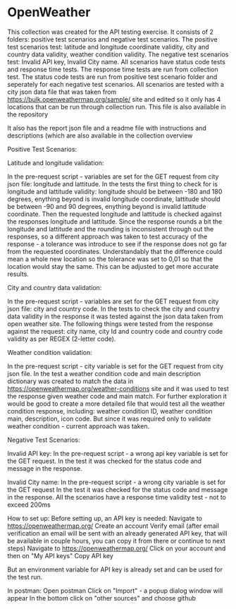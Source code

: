 # OpenWeather
This collection was created for the API testing exercise.
It consists of 2 folders: positive test scenarios and negative test scenarios.
The positive test scenarios test: latitude and longitude coordinate validity, city and country data validity, weather condition validity.
The negative test scenarios test: Invalid API key, Invalid City name.
All scenarios have status code tests and response time tests. The response time tests are run from collection test. The status code tests are run from positive test scenario folder and seperately for each negative test scenarios.
All scenarios are tested with a city json data file that was taken from https://bulk.openweathermap.org/sample/ site and edited so it only has 4 locations that can be run through collection run. This file is also available in the repository

It also has the report json file and a readme file with instructions and descriptions (which are also available in the collection overview

Positive Test Scenarios:

Latitude and longitude validation:

In the pre-request script - variables are set for the GET request from city json file: longitude and lattitude.
In the tests the first thing to check for is longitude and lattitude validity: longitude should be between -180 and 180 degrees, enything beyond is invalid longitude coordinate, lattitude should be between -90 and 90 degrees, enything beyond is invalid lattitude coordinate.
Then the requested longitude and lattitude is checked against the responses longitude and lattitude. Since the response rounds a bit the longitude and lattitude and the rounding is inconsistent through out the responses, so a different approach was taken to test accuracy of the response - a tolerance was introduce to see if the response does not go far from the requested coordinates. Understandably that the difference could mean a whole new location so the tolerance was set to 0,01 so that the location would stay the same. This can be adjusted to get more accurate results.

City and country data validation:

In the pre-request script - variables are set for the GET request from city json file: city and country code.
In the tests to check the city and country data validity in the response it was tested against the json data taken from open weather site. The following things were tested from the response against the request: city name, city Id and country code and country code validity as per REGEX (2-letter code).

Weather condition validation:

In the pre-request script - city variable is set for the GET request from city json file.
In the test a weather condition code and main description dictionary was created to match the data in https://openweathermap.org/weather-conditions site and it was used to test the response given weather code and main match. For further exploration it would be good to create a more detailed file that would test all the weather condition response, including: weather condition ID, weather condition main, description, icon code. But since it was required only to validate weather condition - current approach was taken.


Negative Test Scenarios:

Invalid API key:
In the pre-request script - a wrong api key variable is set for the GET request.
In the test it was checked for the status code and message in the response.

Invalid City name:
In the pre-request script - a wrong city variable is set for the GET request
In the test it was checked for the status code and message in the response.
All the scenarios have a response time validity test - not to exceed 200ms


How to set up:
Before setting up, an API key is needed:
Navigate to https://openweathermap.org/
Create an account
Verify email (after email verification an email will be sent with an already generated API key, that will be available in couple hours, you can copy it from there or continue to next steps)
Navigate to https://openweathermap.org/
Click on your account and then on "My API keys"
Copy API key

But an environment variable for API key is already set and can be used for the test run.

In postman:
Open postman
Click on "Import" - a popup dialog window will appear
In the bottom click on "other sources" and choose github


